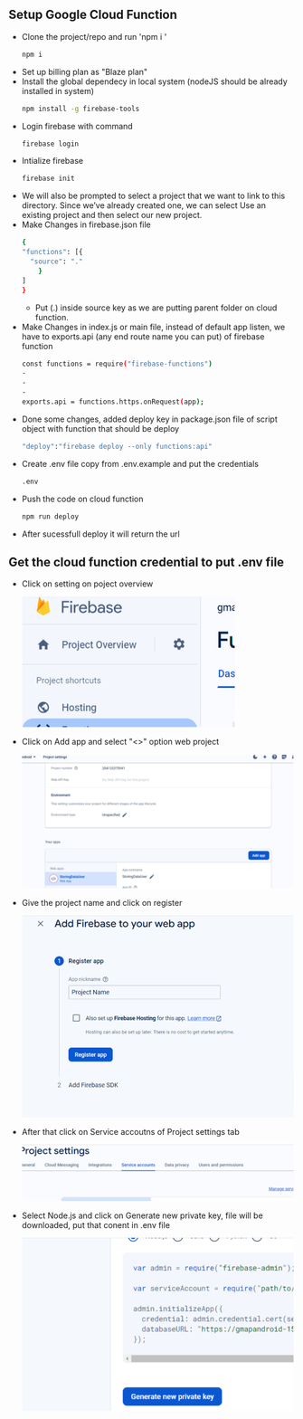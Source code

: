 ## Setup Google Cloud Function
- Clone the project/repo and run 'npm i '  
    ```sh
    npm i
    ```
- Set up billing plan as "Blaze plan"
- Install the global dependecy in local system (nodeJS should be already installed in system)
    ```sh
    npm install -g firebase-tools
    ```
- Login firebase with command
    ```sh
    firebase login
    ```
- Intialize firebase 
    ```sh
    firebase init
    ```
- We will also be prompted to select a project that we want to link to this directory. Since we’ve already created one, we can select Use an existing project and then select our new project.
- Make Changes in firebase.json file
    ```sh
    {
    "functions": [{
      "source": "."
        }
    ]
    }
    ```
    - Put (.) inside source key as we are putting parent folder on cloud function.
- Make Changes in index.js or main file, instead of default app listen, we have to exports.api (any end route name you can put) of firebase function
    ```sh
    const functions = require("firebase-functions")
    -
    -
    -
    exports.api = functions.https.onRequest(app);
    ```
- Done some changes, added deploy key in package.json file of script object with function that should be deploy 
    ```sh
    "deploy":"firebase deploy --only functions:api"
    ```
- Create .env file copy from .env.example and put the credentials
    ```sh
    .env
    ```
- Push the code on cloud function
    ```sh
    npm run deploy
    ```
- After sucessfull deploy it will return the url 

## Get the cloud function credential to put .env file
- Click on setting on poject overview

    ![alt text](https://github.com/palrishikesh/node-email/blob/main/gcf1.png?raw=true)

- Click on Add app and select "<>" option web project

    ![alt text](https://github.com/palrishikesh/node-email/blob/main/gcf2.png?raw=true)

- Give the project name and click on register

    ![alt text](https://github.com/palrishikesh/node-email/blob/main/gcf3.png?raw=true)

- After that click on Service accoutns of Project settings tab

    ![alt text](https://github.com/palrishikesh/node-email/blob/main/gcf4.png?raw=true)

- Select Node.js and click on Generate new private key, file will be downloaded, put that conent in .env file 

    ![alt text](https://github.com/palrishikesh/node-email/blob/main/gcf5.png?raw=true)

